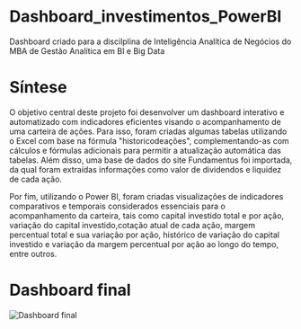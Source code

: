 # Dashboard_investimentos_PowerBI
 Dashboard criado para a discilplina de Inteligência Analítica de Negócios do MBA de Gestão Analítica em BI e Big Data

 # Síntese
O objetivo central deste projeto foi desenvolver um dashboard interativo e automatizado com indicadores eficientes visando o acompanhamento de uma carteira de ações. Para isso, foram criadas algumas tabelas utilizando o Excel com base na fórmula "historicodeações", complementando-as com cálculos e fórmulas adicionais para permitir a atualização automática das tabelas. Além disso, uma base de dados do site Fundamentus foi importada, da qual foram extraídas informações como valor de dividendos e liquidez de cada ação.

Por fim, utilizando o Power BI, foram criadas visualizações de indicadores comparativos e temporais considerados essenciais para o acompanhamento da carteira, tais como capital investido total e por ação, variação do capital investido,cotação atual de cada ação, margem percentual total e sua variação por ação, histórico de variação do capital investido e variação da margem percentual por ação ao longo do tempo, entre outros.

# Dashboard final
![Dashboard final](https://github.com/TiagoVettorazzi/Dashboard_investimentos_PowerBI/assets/128389627/2eecb4e6-2f4d-4e3a-886d-8dac7d38bf15)
